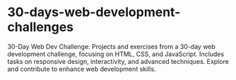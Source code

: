 # 30-days-web-development-challenges
30-Day Web Dev Challenge: Projects and exercises from a 30-day web development challenge, focusing on HTML, CSS, and JavaScript. Includes tasks on responsive design, interactivity, and advanced techniques. Explore and contribute to enhance web development skills.
